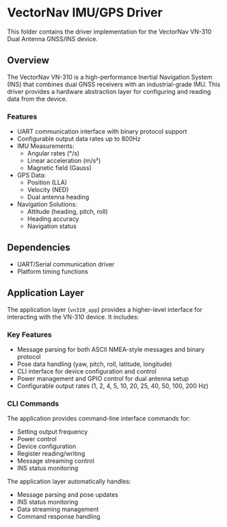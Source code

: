 # VectorNav IMU/GPS Driver

This folder contains the driver implementation for the VectorNav VN-310 Dual Antenna GNSS/INS device.

## Overview

The VectorNav VN-310 is a high-performance Inertial Navigation System (INS) that combines dual GNSS receivers with an industrial-grade IMU. This driver provides a hardware abstraction layer for configuring and reading data from the device.

### Features
- UART communication interface with binary protocol support
- Configurable output data rates up to 800Hz
- IMU Measurements:
  - Angular rates (°/s)
  - Linear acceleration (m/s²)
  - Magnetic field (Gauss)
- GPS Data:
  - Position (LLA)
  - Velocity (NED)
  - Dual antenna heading
- Navigation Solutions:
  - Attitude (heading, pitch, roll)
  - Heading accuracy
  - Navigation status

## Dependencies
- UART/Serial communication driver
- Platform timing functions

## Application Layer
The application layer (`vn310_app`) provides a higher-level interface for interacting with the VN-310 device. It includes:

### Key Features
- Message parsing for both ASCII NMEA-style messages and binary protocol
- Pose data handling (yaw, pitch, roll, latitude, longitude)
- CLI interface for device configuration and control
- Power management and GPIO control for dual antenna setup
- Configurable output rates (1, 2, 4, 5, 10, 20, 25, 40, 50, 100, 200 Hz)

### CLI Commands
The application provides command-line interface commands for:
- Setting output frequency
- Power control
- Device configuration
- Register reading/writing
- Message streaming control
- INS status monitoring

The application layer automatically handles:
- Message parsing and pose updates
- INS status monitoring
- Data streaming management
- Command response handling
